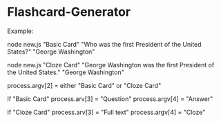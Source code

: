 # Flashcard-Generator

Example:

node new.js "Basic Card" "Who was the first President of the United States?" "George Washington"

node new.js "Cloze Card" "George Washington was the first President of the United States." "George Washington"


process.argv[2] = either "Basic Card" or "Cloze Card"

If "Basic Card"
  process.arv[3] = "Question"
  process.argv[4] = "Answer"
  
If "Cloze Card"
  process.arv[3] = "Full text"
  process.argv[4] = "Cloze"
